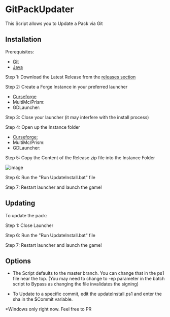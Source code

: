 # GitPackUpdater
This Script allows you to Update a Pack via Git

## Installation

Prerequisites: 
 - [Git](https://git-scm.com/downloads)
 - [Java](https://adoptium.net/)

Step 1: Download the Latest Release from the [releases section](https://github.com/Darkere/GitPackUpdater/releases/)

Step 2: Create a Forge Instance in your preferred launcher
  - [Curseforge](https://i.imgur.com/W2lKQul.png)
  - MultiMc/Prism: 
  - GDLauncher:


Step 3: Close your launcher (it may interfere with the install process)

Step 4: Open up the Instance folder
  - [Curseforge:](https://i.imgur.com/EoDqNCg.png)
  - MultiMc/Prism:
  - GDLauncher:


Step 5: Copy the Content of the Release zip file into the Instance Folder

![image](https://github.com/Darkere/GitPackUpdater/assets/4283717/d993ae0a-fafe-46b0-82f8-7bb2e319cde0)

Step 6: Run the "Run UpdateInstall.bat" file 

Step 7: Restart launcher and launch the game!

## Updating
To update the pack:

Step 1: Close Launcher

Step 6: Run the "Run UpdateInstall.bat" file 

Step 7: Restart launcher and launch the game!


## Options
- The Script defaults to the master branch. You can change that in the ps1 file near the top. 
(You may need to change to -ep parameter in the batch script to Bypass as changing the file invalidates the signing)

- To Update to a specific commit, edit the updateInstall.ps1 and enter the sha in the $Commit variable.

*Windows only right now. Feel free to PR
